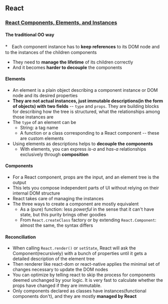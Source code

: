 ## React

### [React Components, Elements, and Instances](http://facebook.github.io/react/blog/2015/12/18/react-components-elements-and-instances.html)

#### The traditional OO way

*　Each component instance has to **keep references** to its DOM node and to the instances of the children components
* They need to **manage the lifetime** of its children correctly
* And it becomes **harder to decouple** the components

#### Elements

* An element is a plain object describing a component instance or DOM node and its desired properties
* **They are not actual instances, just immutable descriptions(in the form of objects) with two fields** -- `type` and `props`. They are building blocks for describing how the tree is structured, what the relationships among those instances are
* The `type` of an element can be
  * String: a tag name
  * A function or a class corresponding to a React component -- these are custom elements
* Using elements as descriptions helps to **decouple the components**
  * With elements, you can express *is-a* and *has-a* relationships exclusively through **composition**

#### Components

* For a React component, props are the input, and an element tree is the output
* This lets you compose independent parts of UI without relying on their internal DOM structure
* React takes care of managing the instances
* The three ways to create a component are mostly equivalent
  * As a (pure) function: less *powerful* in the sense that it can't have state, but this purity brings other goodies
  * From `React.createClass` factory or by extending `React.Component`: almost the same, the syntax differs

#### Reconciliation

* When calling `React.render()` or `setState`, React will ask the Component(recursively) with a bunch of properties until it gets a detailed description of the element tree
* Then renderer like react-dom or react-native applies the minimal set of changes necessary to update the DOM nodes
* You can optimize by telling react to skip the process for components deemed unchanged by your logic. It is very fast to calculate whether the props have changed if they are immutable.
* Only components declared as classes have instances(functional components don't), and they are mostly **managed by React**
